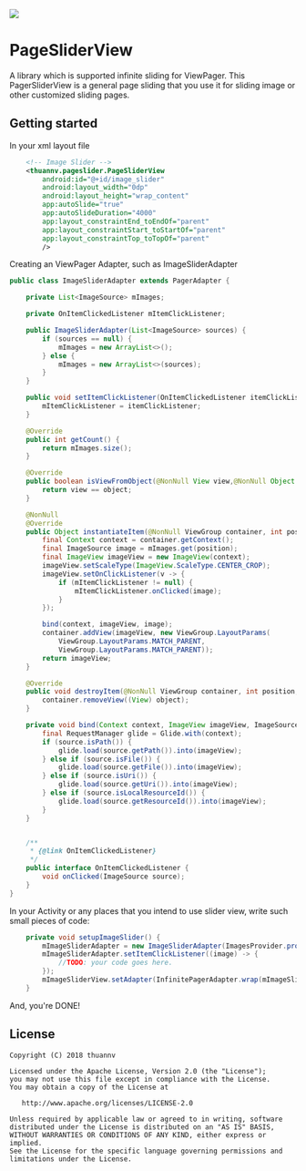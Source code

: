 [![](https://jitpack.io/v/thuannv/PageSliderView.svg)](https://jitpack.io/#thuannv/PageSliderView)

# PageSliderView
A library which is supported infinite sliding for ViewPager. This PagerSliderView is a general page sliding that you use it for sliding image or other customized sliding pages.

## Getting started

In your xml layout file
```xml
    <!-- Image Slider -->
    <thuannv.pageslider.PageSliderView
        android:id="@+id/image_slider"
        android:layout_width="0dp"
        android:layout_height="wrap_content"
        app:autoSlide="true"
        app:autoSlideDuration="4000"
        app:layout_constraintEnd_toEndOf="parent"
        app:layout_constraintStart_toStartOf="parent"
        app:layout_constraintTop_toTopOf="parent"
        />
```
Creating an ViewPager Adapter, such as ImageSliderAdapter
```java
public class ImageSliderAdapter extends PagerAdapter {

    private List<ImageSource> mImages;

    private OnItemClickedListener mItemClickListener;

    public ImageSliderAdapter(List<ImageSource> sources) {
        if (sources == null) {
            mImages = new ArrayList<>();
        } else {
            mImages = new ArrayList<>(sources);
        }
    }

    public void setItemClickListener(OnItemClickedListener itemClickListener) {
        mItemClickListener = itemClickListener;
    }

    @Override
    public int getCount() {
        return mImages.size();
    }

    @Override
    public boolean isViewFromObject(@NonNull View view,@NonNull Object object) {
        return view == object;
    }

    @NonNull
    @Override
    public Object instantiateItem(@NonNull ViewGroup container, int position) {
        final Context context = container.getContext();
        final ImageSource image = mImages.get(position);
        final ImageView imageView = new ImageView(context);
        imageView.setScaleType(ImageView.ScaleType.CENTER_CROP);
        imageView.setOnClickListener(v -> {
            if (mItemClickListener != null) {
                mItemClickListener.onClicked(image);
            }
        });

        bind(context, imageView, image);
        container.addView(imageView, new ViewGroup.LayoutParams(
            ViewGroup.LayoutParams.MATCH_PARENT, 
            ViewGroup.LayoutParams.MATCH_PARENT));
        return imageView;
    }

    @Override
    public void destroyItem(@NonNull ViewGroup container, int position, Object object) {
        container.removeView((View) object);
    }

    private void bind(Context context, ImageView imageView, ImageSource source) {
        final RequestManager glide = Glide.with(context);
        if (source.isPath()) {
            glide.load(source.getPath()).into(imageView);
        } else if (source.isFile()) {
            glide.load(source.getFile()).into(imageView);
        } else if (source.isUri()) {
            glide.load(source.getUri()).into(imageView);
        } else if (source.isLocalResourceId()) {
            glide.load(source.getResourceId()).into(imageView);
        }
    }


    /**
     * {@link OnItemClickedListener}
     */
    public interface OnItemClickedListener {
        void onClicked(ImageSource source);
    }
}
```

In your Activity or any places that you intend to use slider view, write such small pieces of code:
```java
    private void setupImageSlider() {
        mImageSliderAdapter = new ImageSliderAdapter(ImagesProvider.provides());
        mImageSliderAdapter.setItemClickListener((image) -> {
            //TODO: your code goes here.
        });
        mImageSliderView.setAdapter(InfinitePagerAdapter.wrap(mImageSliderAdapter));
    }
```

And, you're DONE!




## License

    Copyright (C) 2018 thuannv

    Licensed under the Apache License, Version 2.0 (the "License");
    you may not use this file except in compliance with the License.
    You may obtain a copy of the License at

       http://www.apache.org/licenses/LICENSE-2.0

    Unless required by applicable law or agreed to in writing, software
    distributed under the License is distributed on an "AS IS" BASIS,
    WITHOUT WARRANTIES OR CONDITIONS OF ANY KIND, either express or implied.
    See the License for the specific language governing permissions and
    limitations under the License.